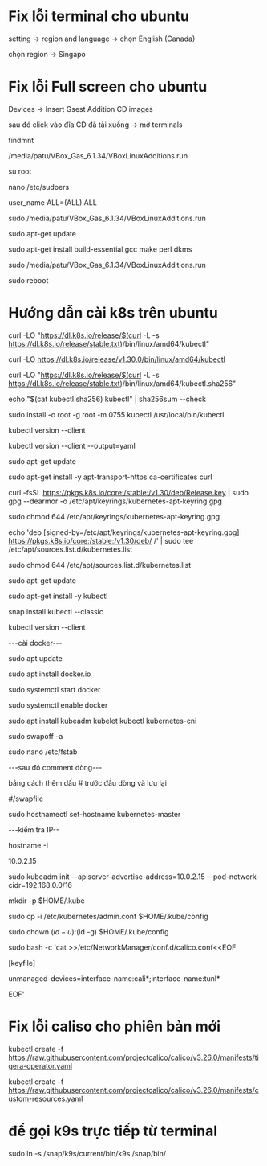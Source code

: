 # Fix lỗi terminal cho ubuntu
setting -> region and language -> chọn English (Canada)

chọn region -> Singapo
# Fix lỗi Full screen cho ubuntu
Devices -> Insert Gsest Addition CD images

sau đó click vào đĩa CD đã tải xuống -> mở terminals

findmnt

/media/patu/VBox_Gas_6.1.34/VBoxLinuxAdditions.run

su root 

nano /etc/sudoers

user_name ALL=(ALL)  ALL

sudo /media/patu/VBox_Gas_6.1.34/VBoxLinuxAdditions.run

sudo apt-get update

sudo apt-get install build-essential gcc make perl dkms

sudo /media/patu/VBox_Gas_6.1.34/VBoxLinuxAdditions.run

sudo reboot
# Hướng dẫn cài k8s trên ubuntu

 curl -LO "https://dl.k8s.io/release/$(curl -L -s https://dl.k8s.io/release/stable.txt)/bin/linux/amd64/kubectl"
 
 curl -LO https://dl.k8s.io/release/v1.30.0/bin/linux/amd64/kubectl
 
 curl -LO "https://dl.k8s.io/release/$(curl -L -s https://dl.k8s.io/release/stable.txt)/bin/linux/amd64/kubectl.sha256"
 
 echo "$(cat kubectl.sha256)  kubectl" | sha256sum --check
 
 sudo install -o root -g root -m 0755 kubectl /usr/local/bin/kubectl
 
 kubectl version --client
 
 kubectl version --client --output=yaml
 
 sudo apt-get update
 
 sudo apt-get install -y apt-transport-https ca-certificates curl
 
 curl -fsSL https://pkgs.k8s.io/core:/stable:/v1.30/deb/Release.key | sudo gpg --dearmor -o /etc/apt/keyrings/kubernetes-apt-keyring.gpg
 
 sudo chmod 644 /etc/apt/keyrings/kubernetes-apt-keyring.gpg
 
 echo 'deb [signed-by=/etc/apt/keyrings/kubernetes-apt-keyring.gpg] https://pkgs.k8s.io/core:/stable:/v1.30/deb/ /' | sudo tee /etc/apt/sources.list.d/kubernetes.list
 
 sudo chmod 644 /etc/apt/sources.list.d/kubernetes.list
 
 sudo apt-get update
 
 sudo apt-get install -y kubectl
 
 snap install kubectl --classic
 
 kubectl version --client
 
 ---cài docker---
 
 sudo apt update
 
 sudo apt install docker.io
 
 sudo systemctl start docker
 
 sudo systemctl enable docker
 
 sudo apt install kubeadm kubelet kubectl kubernetes-cni
 
 sudo swapoff -a
 
 sudo nano /etc/fstab
 
 ---sau đó comment dòng---
 
 bằng cách thêm dấu # trước đầu dòng và lưu lại
 
 #/swapfile
 
 sudo hostnamectl set-hostname kubernetes-master
 
 ---kiểm tra IP--
 
 hostname -I
 
 10.0.2.15
 
 sudo kubeadm init --apiserver-advertise-address=10.0.2.15 --pod-network-cidr=192.168.0.0/16
 
 mkdir -p $HOME/.kube
 
 sudo cp -i /etc/kubernetes/admin.conf $HOME/.kube/config
 
 sudo chown $(id -u):$(id -g) $HOME/.kube/config
 
 sudo bash -c 'cat >>/etc/NetworkManager/conf.d/calico.conf<<EOF
 
[keyfile]

unmanaged-devices=interface-name:cali*;interface-name:tunl*

EOF'

# Fix lỗi caliso cho phiên bản mới

kubectl create -f https://raw.githubusercontent.com/projectcalico/calico/v3.26.0/manifests/tigera-operator.yaml

kubectl create -f https://raw.githubusercontent.com/projectcalico/calico/v3.26.0/manifests/custom-resources.yaml

# để gọi k9s trực tiếp từ terminal

sudo ln -s /snap/k9s/current/bin/k9s /snap/bin/

